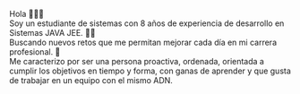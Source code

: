 Hola 🙋🏾‍♂️<br>
Soy un estudiante de sistemas con 8 años de experiencia de desarrollo en Sistemas JAVA JEE. 🧑‍💻 <br>
Buscando nuevos retos que me permitan mejorar cada día en mi carrera profesional. 👀 <br>
Me caracterizo por ser una persona proactiva, ordenada, orientada a cumplir los objetivos en tiempo y forma, con ganas de aprender y que gusta de trabajar en un equipo con el mismo ADN. 

<!---
mathiasnieres/mathiasnieres is a ✨ special ✨ repository because its `README.md` (this file) appears on your GitHub profile.
You can click the Preview link to take a look at your changes.
--->
